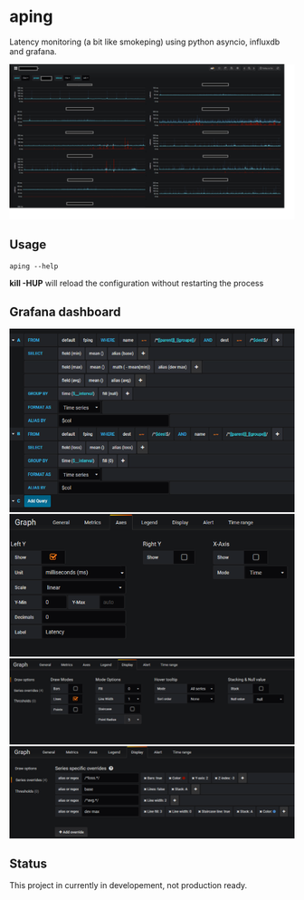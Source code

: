 # aping

Latency monitoring (a bit like smokeping) using python asyncio, influxdb and grafana.

![aping](/screenshots/aping.png?raw=true)

## Usage

```
aping --help
```

**kill -HUP** will reload the configuration without restarting the process

## Grafana dashboard

![Metrics](/screenshots/Capture2.png?raw=true)
![Axes](/screenshots/Capture.png?raw=true)
![Display](/screenshots/Capture3.png?raw=true)
![Display override](/screenshots/Capture4.png?raw=true)

## Status
This project in currently in developement, not production ready.
